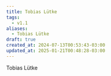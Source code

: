 ```yaml
---
title: Tobias Lütke
tags:
  - v1.1
aliases:
  - Tobias Lütke
draft: true
created_at: 2024-07-13T00:53:43-03:00
updated_at: 2025-01-21T00:48:28-03:00
---
```


Tobias Lütke

